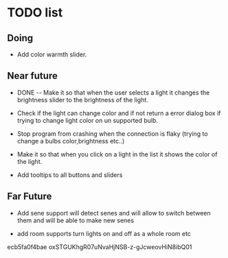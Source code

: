 # TODO list

## Doing

- Add color warmth slider.

## Near future

- DONE -- Make it so that when the user selects a light it changes the brightness slider to the brightness of the light.

- Check if the light can change color and if not return a error dialog box if trying to change light color on un supported bulb.

- Stop program from crashing when the connection is flaky (trying to change a bulbs color,brightness etc..)

- Make it so that when you click on a light in the list it shows the color of the light.

- Add tooltips to all buttons and sliders

## Far Future

- Add sene support will detect senes and will allow to switch between them and will be able to make new senes 

- add room supports turn lights on and off as a whole room etc

ecb5fa0f4bae
oxSTGUKhgR07uNvaHjNSB-z-gJcweovHiN8ibQ01